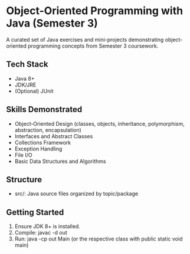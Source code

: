 # Object-Oriented Programming with Java (Semester 3)

A curated set of Java exercises and mini-projects demonstrating object-oriented programming concepts from Semester 3 coursework.

## Tech Stack
- Java 8+
- JDK/JRE
- (Optional) JUnit

## Skills Demonstrated
- Object-Oriented Design (classes, objects, inheritance, polymorphism, abstraction, encapsulation)
- Interfaces and Abstract Classes
- Collections Framework
- Exception Handling
- File I/O
- Basic Data Structures and Algorithms

## Structure
- src/: Java source files organized by topic/package

## Getting Started
1. Ensure JDK 8+ is installed.
2. Compile: javac -d out 
3. Run: java -cp out Main (or the respective class with public static void main)

